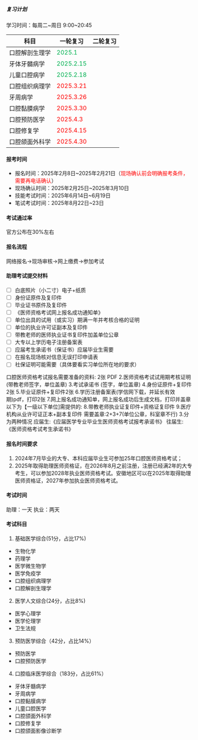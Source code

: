 ##### 复习计划
学习时间：每周二~周日 9:00~20:45

| 科目      | 一轮复习                                   | 二轮复习 |
| ------- | -------------------------------------- | ---- |
| 口腔解剖生理学 | <font color="#00b050">2025.1</font>    |      |
| 牙体牙髓病学  | <font color="#00b050">2025.2.15</font> |      |
| 儿童口腔病学  | <font color="#00b050">2025.2.18</font> |      |
| 口腔组织病理学 | <font color="#ff0000">2025.3.21</font> |      |
| 牙周病学    | <font color="#ff0000">2025.3.26</font> |      |
| 口腔黏膜病学  | <font color="#ff0000">2025.3.30</font> |      |
| 口腔预防医学  | <font color="#ff0000">2025.4.3</font>  |      |
| 口腔修复学   | <font color="#ff0000">2025.4.15</font> |      |
| 口腔颌面外科学 | <font color="#ff0000">2025.4.30</font> |      |

#### 报考时间
* 报名时间：2025年2月8日~2025年2月21日（<font color="#ff0000">现场确认前会明确报考条件，需要再电话确认</font>）
* 现场确认时间：2025年2月25日~2025年3月10日
* 技能考试时间：2025年6月14日~6月19日
* 笔试考试时间：2025年8月22日~23日
#### 考试通过率
官方公布在30%左右
#### 报名流程
网络报名->现场审核->网上缴费->参加考试
#### 助理考试提交材料
- [ ] 白底照片（小二寸）电子+纸质
- [ ] 身份证原件及复印件
- [ ] 毕业证书原件及复印件
- [ ] 《医师资格考试网上报名成功通知单》
- [ ] 单位出具的试用（或实习）期满一年并考核合格的证明
- [ ] 单位的执业许可证副本及复印件
- [ ] 带教老师的医师执业证书复印件加盖单位公章
- [ ] 大专以上学历电子注册备案表
- [ ] 应届考生承诺书（保证书）应届毕业生需要
- [ ] 在报名现场核对信息无误打印申请表
- [ ] 社保证明可能需要（具体要看实习单位所在地的要求）

口腔医师资格考试报名需要准备的资料:
2张	PDF	
2.医师资格考试试用期考核证明(带教老师签字，单位盖章)
3.考试承诺书 (签字，单位盖章)
4.身份证原件+复印件2张
5.毕业证原件+复印件2张
6.学历注册备案表(学信网下载，并延长有效期)pdf，打印2张
7.网上报名成功通知单，网上报名成功后生成文档，打印并盖章以下为【一级以下单位]需提供的:
8.带教老师执业证复印件+资格证复印件
9.医疗机构从业许可证正本+副本复印件
需要盖章:2+3+7(单位公章，科室章不行)
3.分为两种情况
应届生:《应届医学专业毕业生医师资格考试报考承诺书》
往届生:《医师资格考试考生承诺书》

#### 报名时间要求
1. 2024年7月毕业的大专、本科应届毕业生可参加25年口腔医师资格考试；
2. 2025年取得助理医师资格证，在2026年8月之前注册，注册已经满2年的大专考生，可以参加2028年执业医师资格考试。安徽地区可以在2025年取得助理医师资格证，2027年参加执业医师资格考试。
#### 考试时间
助理：一天
执业：两天
#### 考试科目
1. 基础医学综合(51分，占比17%)
* 生物化学
* 药理学
* 医学微生物学
* 医学免疫学
* 口腔组织病理学
* 口腔解剖生理学
2. 医学人文综合(24分，占比8%)
* 医学心理学
* 医学伦理学
* 卫生法规
3. 预防医学综合（42分，占比14%）
* 预防医学
* 口腔预防医学
4. 口腔临床医学综合（183分，占比61%）
* 牙体牙髓病学
* 牙周病学
* 口腔黏膜病学
* 儿童口腔医学
* 口腔颌面外科学
* 口腔修复学
* 口腔颌面影像诊断学







